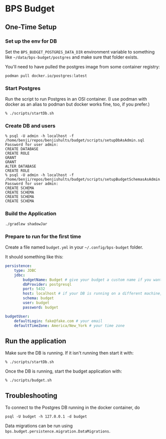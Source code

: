 # BPS Budget

## One-Time Setup

### Set up the env for DB

Set the `BPS_BUDGET_POSTGRES_DATA_DIR` environment variable to something like `~/data/bps-budget/postgres`
and make sure that folder exists.

You'll need to have pulled the postgres image from some container registry:

```shell
podman pull docker.io/postgres:latest
```

### Start Postgres

Run the script to run Postgres in an OSI container.  (I use podman with docker as an alias to podman but docker
works fine, too, if you prefer.)

```shell
% ./scripts/startDb.sh
```

### Create DB and users

```
% psql -U admin -h localhost -f /home/benji/repos/benjishults/budget/scripts/setupDbAsAdmin.sql
Password for user admin:
CREATE DATABASE
CREATE ROLE
GRANT
GRANT
ALTER DATABASE
CREATE ROLE
% psql -U admin -h localhost -f /home/benji/repos/benjishults/budget/scripts/setupBudgetSchemasAsAdmin.sql
Password for user admin:
CREATE SCHEMA
CREATE SCHEMA
CREATE SCHEMA
CREATE SCHEMA
```

### Build the Application

```shell
./gradlew shadowJar
```

### Prepare to run for the first time

Create a file named `budget.yml` in your `~/.config/bps-budget` folder.

It should something like this:

```yaml
persistence:
    type: JDBC
    jdbc:
        budgetName: Budget # give your budget a custom name if you want
        dbProvider: postgresql
        port: 5432
        host: localhost # if your DB is running on a different machine, change this to its domain or IP
        schema: budget
        user: budget
        password: budget

budgetUser:
    defaultLogin: fake@fake.com # your email
    defaultTimeZone: America/New_York # your time zone
```

## Run the application

Make sure the DB is running. If it isn't running then start it with:

```shell
% ./scripts/startDb.sh
```

Once the DB is running, start the budget application with:

```shell
% ./scripts/budget.sh
```

## Troubleshooting

To connect to the Postgres DB running in the docker container, do

```shell
psql -U budget -h 127.0.0.1 -d budget
```

Data migrations can be run using `bps.budget.persistence.migration.DataMigrations`.
